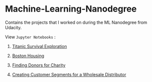 Machine-Learning-Nanodegree
=========================

Contains the projects that I worked on during the ML Nanodegree from Udacity.

View `Jupyter Notebooks` :

1. [Titanic Survival Exploration](http://nbviewer.jupyter.org/github/MrinalJain17/Machine-Learning-Nanodegree/blob/master/titanic_survival_exploration/titanic_survival_exploration.ipynb)

2. [Boston Housing](http://nbviewer.jupyter.org/github/MrinalJain17/Machine-Learning-Nanodegree/blob/master/boston_housing/boston_housing.ipynb)

3. [Finding Donors for Charity](http://nbviewer.jupyter.org/github/MrinalJain17/Machine-Learning-Nanodegree/blob/master/finding_donors/finding_donors.ipynb)

4. [Creating Customer Segments for a Wholesale Distributor](http://nbviewer.jupyter.org/github/MrinalJain17/Machine-Learning-Nanodegree/blob/master/customer_segments/customer_segments.ipynb)
